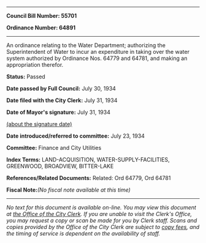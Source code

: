 

********

**Council Bill Number: 55701**
   
**Ordinance Number: 64891**
********

 An ordinance relating to the Water Department; authorizing the Superintendent of Water to incur an expenditure in taking over the water system authorized by Ordinance Nos. 64779 and 64781, and making an appropriation therefor.

**Status:** Passed
   
**Date passed by Full Council:** July 30, 1934
   
**Date filed with the City Clerk:** July 31, 1934
   
**Date of Mayor's signature:** July 31, 1934
   
[(about the signature date)](/~public/approvaldate.htm)
   
   
   
**Date introduced/referred to committee:** July 23, 1934
   
**Committee:** Finance and City Utilities
   
   
**Index Terms:** LAND-ACQUISITION, WATER-SUPPLY-FACILITIES, GREENWOOD, BROADVIEW, BITTER-LAKE

**References/Related Documents:** Related: Ord 64779, Ord 64781

**Fiscal Note:**_(No fiscal note available at this time)_
********

_No text for this document is available on-line. You may view this document at [the Office of the City Clerk](http://www.seattle.gov/leg/clerk/contactUs.htm). If you are unable to visit the Clerk's Office, you may request a copy or scan be made for you by Clerk staff. Scans and copies provided by the Office of the City Clerk are subject to [copy fees](http://clerk.seattle.gov/~public/clerkfees.htm), and the timing of service is dependent on the availability of staff._

